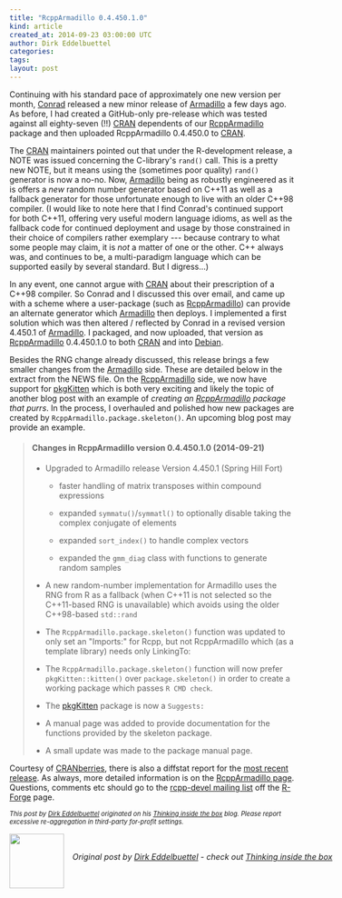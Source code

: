 ```yaml
---
title: "RcppArmadillo 0.4.450.1.0"
kind: article
created_at: 2014-09-23 03:00:00 UTC
author: Dirk Eddelbuettel
categories: 
tags: 
layout: post
---
```

<p>Continuing with his standard pace of approximately one new version per month, <a href="http://conradsanderson.id.au/">Conrad</a> released a new minor release of <a href="http://arma.sourceforge.net/">Armadillo</a> a few days ago. As before, I had created a GitHub-only pre-release which was tested against all eighty-seven (!!) <a href="http://cran.r-project.org">CRAN</a> dependents of our <a href="http://dirk.eddelbuettel.com/code/rcpp.armadillo.html">RcppArmadillo</a> package and then uploaded RcppArmadillo 0.4.450.0 to <a href="http://cran.r-project.org">CRAN</a>.</p>
<p>The <a href="http://cran.r-project.org">CRAN</a> maintainers pointed out that under the R-development release, a NOTE was issued concerning the C-library's <code>rand()</code> call. This is a pretty new NOTE, but it means using the (sometimes poor quality) <code>rand()</code> generator is now a no-no. Now, <a href="http://arma.sourceforge.net/">Armadillo</a> being as robustly engineered as it is offers a <em>new</em> random number generator based on C++11 as well as a fallback generator for those unfortunate enough to live with an older C++98 compiler. (I would like to note here that I find Conrad's continued support for both C++11, offering very useful modern language idioms, as well as the fallback code for continued deployment and usage by those constrained in their choice of compilers rather exemplary --- because contrary to what some people may claim, it is <em>not</em> a matter of one or the other. C++ always was, and continues to be, a multi-paradigm language which can be supported easily by several standard. But I digress...)</p>
<p>In any event, one cannot argue with <a href="http://cran.r-project.org">CRAN</a> about their prescription of a C++98 compiler. So Conrad and I discussed this over email, and came up with a scheme where a user-package (such as <a href="http://dirk.eddelbuettel.com/code/rcpp.armadillo.html">RcppArmadillo</a>) can provide an alternate generator which <a href="http://arma.sourceforge.net/">Armadillo</a> then deploys. I implemented a first solution which was then altered / reflected by Conrad in a revised version 4.450.1 of <a href="http://arma.sourceforge.net/">Armadillo</a>. I packaged, and now uploaded, that version as <a href="http://dirk.eddelbuettel.com/code/rcpp.armadillo.html">RcppArmadillo</a> 0.4.450.1.0 to both <a href="http://cran.r-project.org">CRAN</a> and into <a href="http://www.debian.org">Debian</a>.</p>
<p>Besides the RNG change already discussed, this release brings a few smaller changes from the <a href="http://arma.sourceforge.net/">Armadillo</a> side. These are detailed below in the extract from the NEWS file. On the <a href="http://dirk.eddelbuettel.com/code/rcpp.armadillo.html">RcppArmadillo</a> side, we now have support for <a href="http://dirk.eddelbuettel.com/code/pkgkitten.html">pkgKitten</a> which is both very exciting and likely the topic of another blog post with an example of <em>creating an <a href="http://dirk.eddelbuettel.com/code/rcpp.armadillo.html">RcppArmadillo</a> package that purrs</em>. In the process, I overhauled and polished how new packages are created by <code>RcppArmadillo.package.skeleton()</code>. An upcoming blog post may provide an example.</p>
<blockquote>
<h4>
Changes in RcppArmadillo version 0.4.450.1.0 (2014-09-21)
</h4>
<ul>
<li><p> 
Upgraded to Armadillo release Version 4.450.1 (Spring Hill Fort)
</p>
<ul>
  <li><p> 
faster handling of matrix transposes within compound expressions
</p> </li>
  <li><p> 
expanded <code>symmatu()</code>/<code>symmatl()</code> to optionally disable taking the complex conjugate of elements
</p> </li>
  <li><p> 
expanded <code>sort_index()</code> to handle complex vectors
</p> </li>
  <li><p> 
expanded the <code>gmm_diag</code> class with functions to generate random samples
</p> </li>
</ul>
</li>
<li><p> 
A new random-number implementation for Armadillo uses the RNG from R as a fallback (when C++11 is not selected so the C++11-based RNG is unavailable) which avoids using the older C++98-based <code>std::rand</code>
</p> </li>
<li><p> 
The <code>RcppArmadillo.package.skeleton()</code> function was updated to only set an &quot;Imports:&quot; for Rcpp, but not RcppArmadillo which (as a template library) needs only LinkingTo:
</p> </li>
<li><p> 
The <code>RcppArmadillo.package.skeleton()</code> function will now prefer <code>pkgKitten::kitten()</code> over <code>package.skeleton()</code> in order to create a working package which passes <code>R CMD check</code>.
</p> </li>
<li><p> 
The <a href="http://CRAN.R-project.org/package=pkgKitten"><span class="pkg">pkgKitten</span></a> package is now a <code>Suggests:</code>
</p> </li>
<li><p> 
A manual page was added to provide documentation for the functions provided by the skeleton package.
</p> </li>
<li><p> 
A small update was made to the package manual page.
</p> </li>
</ul>
</blockquote>

<p>Courtesy of <a href="http://dirk.eddelbuettel.com/cranberries/">CRANberries</a>, there is also a diffstat report for the <a href="http://dirk.eddelbuettel.com/cranberries/2014/09/22#RcppArmadillo_0.4.450.1.0">most recent release</a>. As always, more detailed information is on the <a href="http://dirk.eddelbuettel.com/code/rcpp.armadillo.html">RcppArmadillo page</a>. Questions, comments etc should go to the <a href="https://lists.r-forge.r-project.org/cgi-bin/mailman/listinfo/rcpp-devel">rcpp-devel mailing list</a> off the <a href="http://r-forge.r-project.org/projects/rcpp/">R-Forge</a> page.</p>
<p style="font-size:80%; font-style:italic;">
This post by <a href="http://dirk.eddelbuettel.com">Dirk Eddelbuettel</a> originated on his <a href="http://dirk.eddelbuettel.com/blog/">Thinking inside the box</a> blog. Please report excessive re-aggregation in third-party for-profit settings.
<p><div class="author">
  <img src="" style="width: 96px; height: 96;">
  <span style="position: absolute; padding: 32px 15px;">
    <i>Original post by <a href="http://twitter.com/">Dirk Eddelbuettel</a> - check out <a href="http://dirk.eddelbuettel.com/blog">Thinking inside the box   </a></i>
  </span>
</div>
